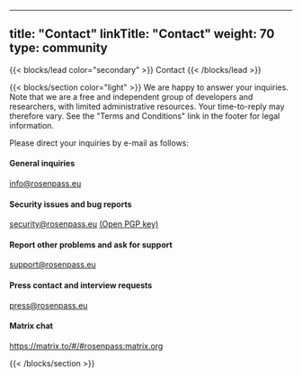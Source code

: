 
---
title: "Contact"
linkTitle: "Contact"
weight: 70
type: community
---

{{< blocks/lead color="secondary" >}}
Contact
{{< /blocks/lead >}}

{{< blocks/section color="light" >}}
We are happy to answer your inquiries. Note that we are a free and independent group of developers and researchers, with limited administrative resources. Your time-to-reply may therefore vary.
See the "Terms and Conditions" link in the footer for legal information.

Please direct your inquiries by e-mail as follows:

#### General inquiries

info@rosenpass.eu

#### Security issues and bug reports

security@rosenpass.eu [(Open PGP key)](/keys/security@rosenpass.eu.pub)

#### Report other problems and ask for support

support@rosenpass.eu

#### Press contact and interview requests

press@rosenpass.eu

#### Matrix chat

https://matrix.to/#/#rosenpass:matrix.org

{{< /blocks/section >}}